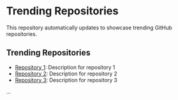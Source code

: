# Trending Repositories

This repository automatically updates to showcase trending GitHub repositories.

## Trending Repositories

- [Repository 1](https://github.com/username/repository1): Description for repository 1
- [Repository 2](https://github.com/username/repository2): Description for repository 2
- [Repository 3](https://github.com/username/repository3): Description for repository 3

...